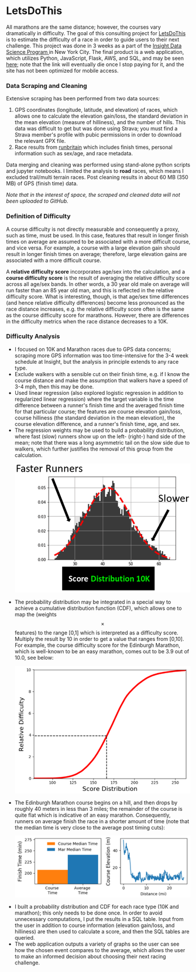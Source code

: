 # LetsDoThis
All marathons are the same distance; however, the courses vary dramatically in difficulty. The goal of this consulting project for <a href="https://www.letsdothis.com/">LetsDoThis</a> is to estimate the difficulty of a race in order to guide users to their next challenge. This project was done in 3 weeks as a part of the <a href="https://www.insightdatascience.com">Insight Data Science Program </a> in New York City. The final product is a web application, which utilizes Python, JavaScript, Flask, AWS, and SQL, and may be seen <a href="http://racedifficultyindex.com/">here</a>; note that the link will eventually die once I stop paying for it, and the site has not been optimized for mobile access.

### Data Scraping and Cleaning
Extensive scraping has been performed from two data sources:
1. GPS coordinates (longitude, latitude, and elevation) of races, which allows one to calculate the elevation gain/loss, the standard deviation in the mean elevation (measure of hilliness), and the number of hills. This data was difficult to get but was done using Strava; you must find a Strava member's profile with pubic permissions in order to download the relevant GPX file.
2. Race results from <a href="https://www.runbritainrankings.com/">runbritain</a> which includes finish times, personal information such as sex/age, and race metadata.

Data merging and cleaning was performed using stand-alone python scripts and jupyter notebooks. I limited the analysis to **road** races, which means I excluded trail/multi terrain races. Post cleaning results in about 60 MB (350 MB) of GPS (finish time) data.

*Note that in the interest of space, the scraped and cleaned data will not been uploaded to GitHub.*

### Definition of Difficulty 
A course difficulty is not directly measurable and consequently a proxy, such as time, must be used. In this case, features that result in longer finish times on average are assumed to be associated with a more difficult course, and vice versa. For example, a course with a large elevation gain should result in longer finish times on average; therefore, large elevation gains are associated with a more difficult course.

A **relative difficulty score** incorporates age/sex into the calculation, and a **course difficulty score** is the result of averaging the relative difficulty score across all age/sex bands. In other words, a 30 year old male on average will run faster than an 85 year old man, and this is reflected in the relative difficulty score. What is interesting, though, is that age/sex time differences (and hence relative difficulty differences) become less pronounced as the race distance increases, e.g. the relative difficulty score often is the same as the course difficulty score for marathons. However, there are differences in the difficulty metrics when the race distance decreases to a 10K.

### Difficulty Analysis 
* I focused on 10K and Marathon races due to GPS data concerns; scraping more GPS information was too time-intensive for the 3-4 week schedule at Insight, but the analysis in principle extends to any race type.
* Exclude walkers with a sensible cut on their finish time, e.g. if I know the course distance and make the assumption that walkers have a speed of 3-4 mph, then this may be done.
* Used linear regression (also explored logistic regression in addition to regularized linear regression) where the target variable is the time difference between a runner's finish time and the averaged finish time for that particular course; the features are course elevation gain/loss, course hilliness (the standard deviation in the mean elevation), the course elevation difference, and a runner's finish time, age, and sex. 
* The regression weights may be used to build a probability distribution, where fast (slow) runners show up on the left- (right-) hand side of the mean; note that there was a long asymmetric tail on the slow side due to walkers, which further justifies the removal of this group from the calculation. <p></p>
![Screenshot](images/10k_dist.png) <p></p>
* The probability distribution may be integrated in a special way to achieve a cumulative distribution function (CDF), which allows one to map the (weights $$\times$$ features) to the range [0,1] which is interpreted as a difficulty score. Multiply the result by 10 in order to get a value that ranges from [0,10]. For example, the course difficulty score for the Edinburgh Marathon, which is well-known to be an easy marathon, comes out to be 3.9 out of 10.0, see below:<p></p>
![Screenshot](images/CDF.png)<p></p>
* The Edinburgh Marathon course begins on a hill, and then drops by roughly 40 meters in less than 3 miles; the remainder of the course is quite flat which is indicative of an easy marathon. Consequently, runners on average finish the race in a shorter amount of time (note that the median time is very close to the average post timing cuts):<p></p>
![Screenshot](images/edinburgh.png)<p></p>
* I built a probability distribution and CDF for each race type (10K and marathon); this only needs to be done once. In order to avoid unnecessary computations, I put the results in a SQL table. Input from the user in addition to course information (elevation gain/loss, and hilliness) are then used to calculate a score, and then the SQL tables are queried.
* The web application outputs a variety of graphs so the user can see how the chosen event compares to the average, which allows the user to make an informed decision about choosing their next racing challenge. 
